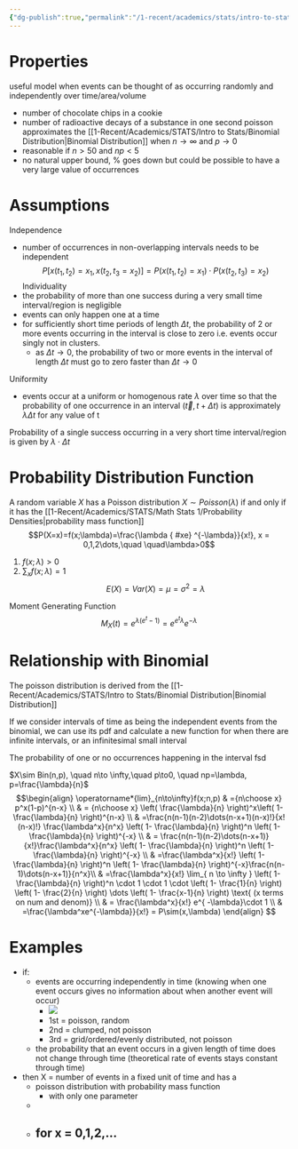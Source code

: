 ```yaml
---
{"dg-publish":true,"permalink":"/1-recent/academics/stats/intro-to-stats/poisson-distribution/","created":"2024-03-29T19:02:16.630-04:00","updated":"2025-07-07T17:21:02.500-04:00"}
---
```


# Properties
useful model when events can be thought of as occurring randomly and independently over time/area/volume
- number of chocolate chips in a cookie
- number of radioactive decays of a substance in one second
poisson approximates the [[1-Recent/Academics/STATS/Intro to Stats/Binomial Distribution\|Binomial Distribution]] when $n\rightarrow \infty$ and $p\rightarrow 0$ 
- reasonable if $n>50$ and $np<5$ 
- no natural upper bound, % goes down but could be possible to have a very large value of occurrences

# Assumptions
Independence
- number of occurrences in non-overlapping intervals needs to be independent
$$
P[x(t_{1},t_{2})=x_{1},x(t_{2},t_{3}=x_{2})]=P(x(t_{1},t_{2})=x_{1})\cdot P(x(t_{2},t_{3})=x_{2})
$$
Individuality
- the probability of more than one success during a very small time interval/region is negligible
- events can only happen one at a time
- for sufficiently short time periods of length $\Delta t$, the probability of 2 or more events occurring in the interval is close to zero i.e. events occur singly not in clusters. 
	- as $\Delta t\to0$, the probability of two or more events in the interval of length $\Delta t$ must go to zero faster than $\Delta t\to0$

Uniformity
- events occur at a uniform or homogenous rate $\lambda$ over time so that the probability of one occurrence in an interval $(\vec{t},t+\Delta t)$ is approximately $\lambda\Delta t$ for any value of t

Probability of a single success occurring in a very short time interval/region is given by $\lambda \cdot \Delta t$ 
# Probability Distribution Function
A random variable $X$ has a Poisson distribution $X\sim Poisson(\lambda)$ if and only if it has the [[1-Recent/Academics/STATS/Math Stats 1/Probability Densities\|probability mass function]] 
$$P(X=x)=f(x;\lambda)=\frac{\lambda
{ #xe}
^{-\lambda}}{x!}, x = 0,1,2\dots,\quad \quad\lambda>0$$
1. $f(x;\lambda)>0$
2. $\sum_{x}f(x;\lambda)=1$
$$
E(X)=Var(X)=\mu=\sigma^2=\lambda
$$


Moment Generating Function
$$
M_{X}(t)=e^{\lambda(e^t-1)}=e^{e^t\lambda}e^{-\lambda}
$$

# Relationship with Binomial
The poisson distribution is derived from the [[1-Recent/Academics/STATS/Intro to Stats/Binomial Distribution\|Binomial Distribution]]

If we consider intervals of time as being the independent events from the binomial, we can use its pdf and calculate a new function for when there are infinite intervals, or an infinitesimal small interval

The probability of one or no occurrences happening in the interval fsd

$X\sim Bin(n,p), \quad n\to \infty,\quad p\to0, \quad np=\lambda, p=\frac{\lambda}{n}$
$$\begin{align}
\operatorname*{lim}_{n\to\infty}f(x;n,p) & ={n\choose x} p^x(1-p)^{n-x} \\
  & = {n\choose x} \left( \frac{\lambda}{n} \right)^x\left( 1- \frac{\lambda}{n} \right)^{n-x}  \\
 & =\frac{n(n-1)(n-2)\dots(n-x+1)(n-x)!}{x!(n-x)!} \frac{\lambda^x}{n^x} \left( 1- \frac{\lambda}{n} \right)^n \left( 1- \frac{\lambda}{n} \right)^{-x} \\
 & = \frac{n(n-1)(n-2)\dots(n-x+1)}{x!}\frac{\lambda^x}{n^x} \left( 1- \frac{\lambda}{n} \right)^n \left( 1- \frac{\lambda}{n} \right)^{-x}  \\
 & =\frac{\lambda^x}{x!} \left( 1- \frac{\lambda}{n} \right)^n \left( 1- \frac{\lambda}{n} \right)^{-x}\frac{n(n-1)\dots(n-x+1)}{n^x}\\
 & =\frac{\lambda^x}{x!} \lim_{ n \to \infty } \left( 1- \frac{\lambda}{n} \right)^n \cdot 1 \cdot 1 \cdot \left( 1- \frac{1}{n}  \right) \left( 1- \frac{2}{n}  \right) \dots \left( 1- \frac{x-1}{n} \right) \text{ (x terms on num and denom)} \\
 & = \frac{\lambda^x}{x!} e^{ -\lambda}\cdot 1 \\
 & =\frac{\lambda^xe^{-\lambda}}{x!} = P\sim(x,\lambda) 
\end{align}
$$


# Examples
- if:
	- events are occurring independently in time (knowing when one event occurs gives no information about when another event will occur)
		- ![](https://i.imgur.com/ChlJcp3.png)
		- 1st = poisson, random
		- 2nd = clumped, not poisson
		- 3rd = grid/ordered/evenly distributed, not poisson
	- the probability that an event occurs in a given length of time does not change through time (theoretical rate of events stays constant through time)
- then X = number of events in a fixed unit of time and has a
	- poisson distribution with probability mass function
		- with only one parameter
	- 
	- for x = 0,1,2,...
		- 